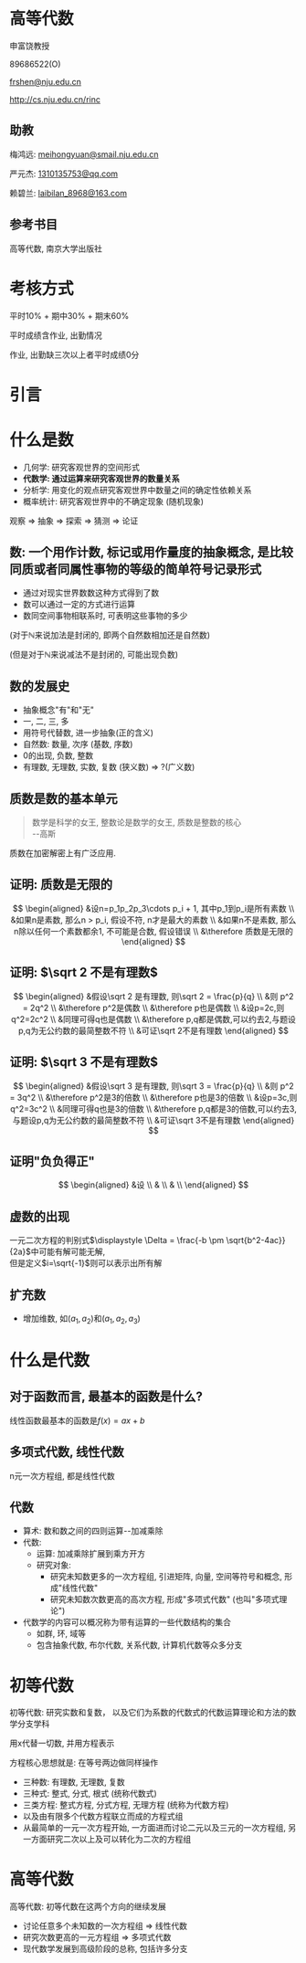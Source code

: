 # 高等代数

申富饶教授

89686522(O)

frshen@nju.edu.cn

http://cs.nju.edu.cn/rinc

## 助教

梅鸿远: meihongyuan@smail.nju.edu.cn

严元杰: 1310135753@qq.com

赖碧兰: laibilan_8968@163.com

## 参考书目

高等代数, 南京大学出版社

# 考核方式

平时10% + 期中30% + 期末60%

平时成绩含作业, 出勤情况

作业, 出勤缺三次以上者平时成绩0分

# 引言

# 什么是数

* 几何学: 研究客观世界的空间形式
* **代数学: 通过运算来研究客观世界的数量关系**
* 分析学: 用变化的观点研究客观世界中数量之间的确定性依赖关系
* 概率统计: 研究客观世界中的不确定现象 (随机现象)

观察 => 抽象 => 探索 => 猜测 => 论证

## 数: 一个用作计数, 标记或用作量度的抽象概念, 是比较同质或者同属性事物的等级的简单符号记录形式

* 通过对现实世界数数这种方式得到了数
* 数可以通过一定的方式进行运算
* 数同空间事物相联系时, 可表明这些事物的多少

(对于$\mathbb N$来说加法是封闭的, 即两个自然数相加还是自然数)

(但是对于$\mathbb N$来说减法不是封闭的, 可能出现负数)

## 数的发展史

* 抽象概念"有"和"无"
* 一, 二, 三, 多
* 用符号代替数, 进一步抽象(正的含义)
* 自然数: 数量, 次序 (基数, 序数)
* 0的出现, 负数, 整数
* 有理数, 无理数, 实数, 复数 (狭义数) => ?(广义数)

## 质数是数的基本单元

> 数学是科学的女王, 整数论是数学的女王, 质数是整数的核心  
> --高斯

质数在加密解密上有广泛应用.

## 证明: 质数是无限的

$$
\begin{aligned}
&设n=p_1p_2p_3\cdots p_i + 1, 其中p_1到p_i是所有素数 \\
&如果n是素数, 那么n > p_i, 假设不符, n才是最大的素数 \\
&如果n不是素数, 那么n除以任何一个素数都余1, 不可能是合数, 假设错误 \\
&\therefore 质数是无限的
\end{aligned}
$$

## 证明: $\sqrt 2 不是有理数$

$$
\begin{aligned}
&假设\sqrt 2 是有理数, 则\sqrt 2 = \frac{p}{q} \\
&则 p^2 = 2q^2 \\
&\therefore p^2是偶数 \\
&\therefore p也是偶数 \\
&设p=2c,则q^2=2c^2 \\
&同理可得q也是偶数 \\
&\therefore p,q都是偶数,可以约去2,与题设p,q为无公约数的最简整数不符 \\
&可证\sqrt 2不是有理数
\end{aligned}
$$

## 证明: $\sqrt 3 不是有理数$

$$
\begin{aligned}
&假设\sqrt 3 是有理数, 则\sqrt 3 = \frac{p}{q} \\
&则 p^2 = 3q^2 \\
&\therefore p^2是3的倍数 \\
&\therefore p也是3的倍数 \\
&设p=3c,则q^2=3c^2 \\
&同理可得q也是3的倍数 \\
&\therefore p,q都是3的倍数,可以约去3,与题设p,q为无公约数的最简整数不符 \\
&可证\sqrt 3不是有理数
\end{aligned}
$$

## 证明"负负得正"

$$
\begin{aligned}
&设 \\
& \\
& \\
\end{aligned}
$$

## 虚数的出现

一元二次方程的判别式$\displaystyle \Delta = \frac{-b \pm \sqrt{b^2-4ac}}{2a}$中可能有解可能无解,  
但是定义$i=\sqrt{-1}$则可以表示出所有解

## 扩充数

* 增加维数, 如$(a_1, a_2)$和$(a_1, a_2, a_3)$

# 什么是代数

## 对于函数而言, 最基本的函数是什么?

线性函数最基本的函数是$f(x)=ax+b$

## 多项式代数, 线性代数

n元一次方程组, 都是线性代数

## 代数

* 算术: 数和数之间的四则运算--加减乘除
* 代数:
  * 运算: 加减乘除扩展到乘方开方
  * 研究对象:
    * 研究未知数更多的一次方程组, 引进矩阵, 向量, 空间等符号和概念, 形成"线性代数"
    * 研究未知数次数更高的高次方程, 形成"多项式代数" (也叫"多项式理论")
* 代数学的内容可以概况称为带有运算的一些代数结构的集合
  * 如群, 环, 域等
  * 包含抽象代数, 布尔代数, 关系代数, 计算机代数等众多分支

# 初等代数

初等代数: 研究实数和复数， 以及它们为系数的代数式的代数运算理论和方法的数学分支学科

用x代替一切数, 并用方程表示

方程核心思想就是: 在等号两边做同样操作

* 三种数: 有理数, 无理数, 复数
* 三种式: 整式, 分式, 根式 (统称代数式)
* 三类方程: 整式方程, 分式方程, 无理方程 (统称为代数方程)
* 以及由有限多个代数方程联立而成的方程式组
* 从最简单的一元一次方程开始, 一方面进而讨论二元以及三元的一次方程组, 另一方面研究二次以上及可以转化为二次的方程组

# 高等代数

高等代数: 初等代数在这两个方向的继续发展

* 讨论任意多个未知数的一次方程组 => 线性代数
* 研究次数更高的一元方程组 => 多项式代数
* 现代数学发展到高级阶段的总称, 包括许多分支